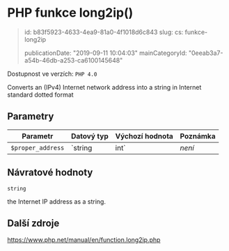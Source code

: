 PHP funkce long2ip()
====================

> id: b83f5923-4633-4ea9-81a0-4f1018d6c843
> slug:
> 	cs: funkce-long2ip
>
> publicationDate: "2019-09-11 10:04:03"
> mainCategoryId: "0eeab3a7-a54b-46db-a253-ca6100145648"

Dostupnost ve verzích: `PHP 4.0`

Converts an (IPv4) Internet network address into a string in Internet standard dotted format


Parametry
--------------

| Parametr | Datový typ | Výchozí hodnota | Poznámka |
|-----|-----|-----|-----|
| `$proper_address` | `string|int` | *není* | A proper address representation. |


Návratové hodnoty
----------------

`string`

the Internet IP address as a string.

Další zdroje
------------

https://www.php.net/manual/en/function.long2ip.php
